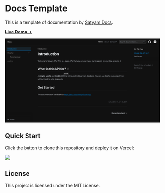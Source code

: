# Docs Template 

This is a template of documentation by [Satyam Docs](https://satyamregmi.com.np).

[**Live Demo →**](https://docs.satyamregmi.com.np)

[![](.github/template.png)](https://docs.satyamregmi.com.np)

## Quick Start

Click the button to clone this repository and deploy it on Vercel:

[![](https://vercel.com/button)](https://vercel.com/new/clone?s=https%3A%2F%2Fgithub.com%2Fshuding%2Fnextra-docs-template&showOptionalTeamCreation=false)

## License

This project is licensed under the MIT License.
